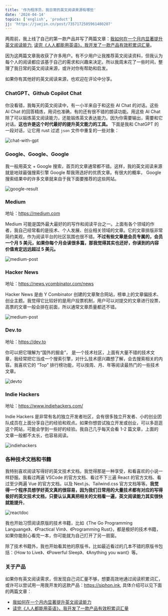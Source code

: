 ```yaml
---
title: '作为程序员，我日常的英文阅读来源有哪些'
date: '2024-04-14'
topics: ['english', 'product']
jj: 'https://juejin.cn/post/7357172505961480207'
--- 
```


两周前，我上线了自己的第一款产品并写了两篇文章：[我如何在一个月内显著提升英文阅读能力](https://juejin.cn/post/7354019135992938536), [读完《人人都能用英语》，我开发了一款产品有效积累词汇量](https://juejin.cn/post/7352751855333900322)。

因为这两篇文章我收获了许多用户。有不少用户让我推荐英文阅读资料，但我认为每个人的阅读都应该基于自己的需求和兴趣来决定。所以我周末花了一些时间，整理了我日常的英文阅读来源，或许对你有帮助和启发。

如果你有其他好的英文阅读来源，也欢迎在评论中分享。

### ChatGPT、Github Copilot Chat

你没看错，我每天的英文阅读中，有一小半来自于和这些 AI Chat 的对话。这些 AI Chat 的回答精炼，用词也准确，有的还有很不错的朗读功能。用这些 AI Chat 除了可以锻炼英文阅读能力，还能锻炼英文表达能力。因为你需要输出，需要和它对话。**这也许是这个时代最好的提升英文能力的工具。** 下面是我和 ChatGPT 的一段对话，让它用 rust 过滤 `json` 文件中重复的一些对象：

![chat-with-gpt](https://blog-1258648987.cos.ap-shanghai.myqcloud.com/siphon/help/chat-with-gpt.jpg)

### Google、Google、Google

我一般用英文 +  Google 搜索，首页的文章通常都不错。这样，我的英文阅读来源就是地球最强搜索引擎 Google 帮我筛选好的优质文章。有很大的概率， Google 搜索结果中的许多文章就来自于我下面要推荐的这些网站。

![google-result](https://blog-1258648987.cos.ap-shanghai.myqcloud.com/siphon/help/google-results.jpg)

### Medium

地址：<https://medium.com>

Medium 可能是国外最大最好的的写作和阅读平台之一。上面有各个领域的作者，我自己经常看的是技术、个人发展、创业相关领域的文章。它的文章排版非常简约美观，作为阅读平台的社区氛围也很不错。**不过有些文章是会员专属的，会员一个月 5 美元，如果你每个月会读很多篇，那我觉得其实也还好，你读到的内容价值肯定远远超过 5 美元。**

![medium-post](https://blog-1258648987.cos.ap-shanghai.myqcloud.com/siphon/help/medium-post.jpg)

### Hacker News

地址：<https://news.ycombinator.com/news>

Hacker News 是由 Y Combinator 创建的文章聚合网站，榜单上的文章偏技术、创业主题。我觉得它比较好的是用户投票机制，用户可以对提交的文章进行投票，高票的文章一般会排在前面，所以通常文章质量都还不错。

![medium-post](https://blog-1258648987.cos.ap-shanghai.myqcloud.com/siphon/help/hackernews.jpg)

### Dev.to

地址：<https://dev.to>

你可以把它理解为“国外的掘金”， 是一个技术社区，上面有大量不错的技术文章，我经常把它当成一个搜索引擎，对什么技术感兴趣想了解，会去搜索相关的内容。我喜欢它的 “Top” 排行榜功能，可以按周、月、年等阅读最热门的一些技术文章。

![devto](https://blog-1258648987.cos.ap-shanghai.myqcloud.com/siphon/help/devto.jpg)

### Indie Hackers

地址：<https://www.indiehackers.com/>

Indie Hackers 是非常有名的独立开发者社区，会有很多独立开发者、小的创业团队成员在上面分享自己的经验和观点。如果你想尝试独立开发或创业，可以多逛逛这个网站，可能会学到一些好的经验。我自己几乎每天会看 1-2 篇文章，上面的文章一般都不太长，也容易阅读。

![indiehackers](https://blog-1258648987.cos.ap-shanghai.myqcloud.com/siphon/help/indiehackers.jpg)

### 各种技术文档和书籍

我特别喜欢阅读写得好的英文技术文档，我觉得那是一种享受，和看喜欢的小说一样舒服。我看过两遍 VSCode 的官方文档、看过不下三遍 React 的官方文档、看过至少两遍 Vue 的官方文档，以及 Next.js、Tailwind.css 官方文档等等。**我觉得一个程序员想学好英文真的很容易，因为我们日常用的大量技术都有对应的写得极好的英文技术文档，只要认认真真把相关的文档看一遍，英文阅读能力其实很快就能提升**。

![reactdoc](https://blog-1258648987.cos.ap-shanghai.myqcloud.com/siphon/help/reactdoc.jpg)

我也开始习惯阅读原版的技术书籍，比如《The Go Programming Languange》、《Practical Vim》、《Programming Rust》，都是极好的技术书籍，如果你能耐心看完一本，你可能就为自己打开了另一扇窗。

除了技术书籍外，我也开始看其他的原版书，比如最近看过的几本不错的原版书包括：《How to Live》、《Powerful Sleep》、《Anything you want》等。

### 关于产品

如果你有英文阅读需求，但发现自己词汇量不够，想要高效地通过阅读积累词汇，或许可以尝试用一用我开发的这款产品：<https://siphon.ink>, 具体介绍可以见下面的两篇文章：

- [我如何在一个月内显著提升英文阅读能力](https://juejin.cn/post/7354019135992938536)
- [读完《人人都能用英语》，我开发了一款产品有效积累词汇量](https://juejin.cn/post/7352751855333900322)
